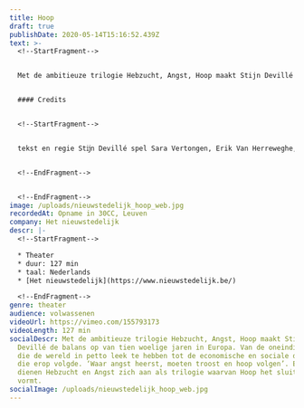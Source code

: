 ```yaml
---
title: Hoop
draft: true
publishDate: 2020-05-14T15:16:52.439Z
text: >-
  <!--StartFragment-->


  Met de ambitieuze trilogie Hebzucht, Angst, Hoop maakt Stijn Devillé de balans op van tien woelige jaren in Europa. Van de oneindige groei die de wereld in petto leek te hebben tot de economische en sociale dieperik die erop volgde. ‘Waar angst heerst, moeten troost en hoop volgen’. En zo dienen Hebzucht en Angst zich aan als trilogie waarvan Hoop het sluitstuk vormt. Want het pessimisme dat tijdens Devillés research voor Angst naar voren kwam, was zo groot, dat hij er zelf ongemakkelijk van werd. Dus schreef hij een nieuwe politieke thriller die op een bevrijding eindigt. We leven niet in een tijdperk van verandering. We leven in een verandering van tijdperk. Utopieën worden in eerste instantie op drie gronden bestreden. Eén. Futiliteit: het kan niet. Twee. Gevaar: de risico’s zijn te groot. Drie. Perversiteit: het ontaardt in zijn tegendeel. Maar kort nadat utopieën zijn ingevoerd, ervaren we ze als de normaalste zaak van de wereld. De werkelijkheid is niet onveranderlijk. Alles zou anders kunnen zijn. Utopieën kunnen de manier waarop de wereld vandaag draait ontmaskeren als slechts één van vele mogelijkheden. Dit zal veel van ons vragen. Het zal op grote weerstand stoten. Maar het kan. We sturen mensen naar de maan. We zenden missies naar Mars. Wir schaffen das. We moeten eigenlijk alleen maar beslissen dat we het ook willen.


  #### Credits


  <!--StartFragment-->


  tekst en regie Stĳn Devillé spel Sara Vertongen, Erik Van Herreweghe, Michaël Pas, Tom Van Bauwel, Christophe Aussems, Bram Van Der Kelen, Simone Milsdochter, Maarten Ketels en Lena Devillé als het kind compositie en live muziek Bert Hornikx, Geert Waegeman, Trĳn Janssens dramaturgie Els Theunis artistieke feedback Christophe Aussems captatie Beeldstorm


  <!--EndFragment-->


  <!--EndFragment-->
image: /uploads/nieuwstedelijk_hoop_web.jpg
recordedAt: Opname in 30CC, Leuven
company: Het nieuwstedelijk
descr: |-
  <!--StartFragment-->

  * Theater
  * duur: 127 min
  * taal: Nederlands
  * [Het nieuwstedelijk](https://www.nieuwstedelijk.be/)

  <!--EndFragment-->
genre: theater
audience: volwassenen
videoUrl: https://vimeo.com/155793173
videoLength: 127 min
socialDescr: Met de ambitieuze trilogie Hebzucht, Angst, Hoop maakt Stijn
  Devillé de balans op van tien woelige jaren in Europa. Van de oneindige groei
  die de wereld in petto leek te hebben tot de economische en sociale dieperik
  die erop volgde. ‘Waar angst heerst, moeten troost en hoop volgen’. En zo
  dienen Hebzucht en Angst zich aan als trilogie waarvan Hoop het sluitstuk
  vormt.
socialImage: /uploads/nieuwstedelijk_hoop_web.jpg
---
```


